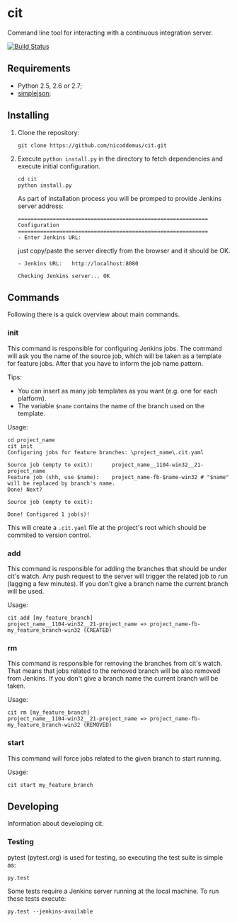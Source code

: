 # cit

Command line tool for interacting with a continuous integration server. 

[![Build Status](https://secure.travis-ci.org/nicoddemus/cit.png?branch=master)](http://travis-ci.org/nicoddemus/cit) 

## Requirements

* Python 2.5, 2.6 or 2.7;
* [simplejson](https://github.com/simplejson/simplejson);

## Installing

1. Clone the repository:

    ```
    git clone https://github.com/nicoddemus/cit.git
    ```

2. Execute `python install.py` in the directory to fetch dependencies and execute initial configuration.

    ```
    cd cit
    python install.py
    ```

    As part of installation process you will be promped to provide Jenkins server address: 
    
    ```
    ============================================================
    Configuration
    ============================================================
    - Enter Jenkins URL:   
    ```
    
    just copy/paste the server directly from the browser and it should be OK.
    
    ```
    - Jenkins URL:   http://localhost:8080
    
    Checking Jenkins server... OK
    ```

## Commands

Following there is a quick overview about main commands.

### init

This command is responsible for configuring Jenkins jobs. The command will ask you the name of the source job, which will be taken as a template for feature jobs. After that you have to inform the job name pattern.

Tips:
* You can insert as many job templates as you want (e.g. one for each platform).
* The variable `$name` contains the name of the branch used on the template.


Usage:

```
cd project_name
cit init
Configuring jobs for feature branches: \project_name\.cit.yaml

Source job (empty to exit):      project_name__1104-win32__21-project_name
Feature job (shh, use $name):    project_name-fb-$name-win32 # "$name" will be replaced by branch's name.
Done! Next?

Source job (empty to exit):

Done! Configured 1 job(s)!
```

This will create a `.cit.yaml` file at the project's root which should be commited to version control.

### add

This command is responsible for adding the branches that should be under cit's watch. Any push request to the server will trigger the related job to run (lagging a few minutes).
If you don't give a branch name the current branch will be used.

Usage:

```
cit add [my_feature_branch]
project_name__1104-win32__21-project_name => project_name-fb-my_feature_branch-win32 (CREATED)
```

### rm

This command is responsible for removing the branches from cit's watch. That means that jobs related to the removed branch will be also removed from Jenkins.
If you don't give a branch name the current branch will be taken.

Usage:

```
cit rm [my_feature_branch]
project_name__1104-win32__21-project_name => project_name-fb-my_feature_branch-win32 (REMOVED)
```

### start

This command will force jobs related to the given branch to start running.

Usage:

```
cit start my_feature_branch
```

## Developing

Information about developing cit.

### Testing

pytest (pytest.org) is used for testing, so executing the test suite is simple as:

```
py.test 
```
 
Some tests require a Jenkins server running at the local machine. To run these tests execute:

```
py.test --jenkins-available
```
